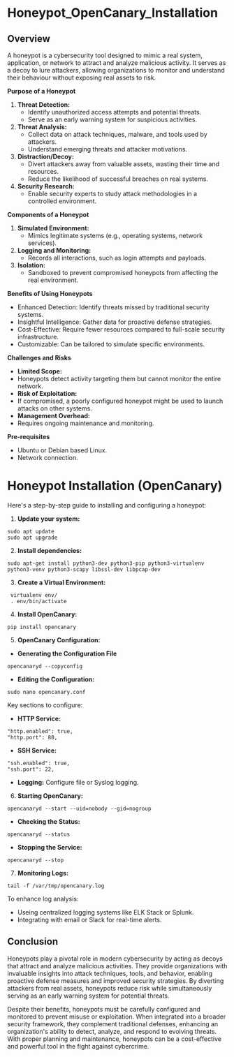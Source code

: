 # Honeypot_OpenCanary_Installation
## Overview
A honeypot is a cybersecurity tool designed to mimic a real system, application, or network to attract and analyze malicious activity. It serves as a decoy to lure attackers, allowing organizations to monitor and understand their behaviour without exposing real assets to risk.


**Purpose of a Honeypot**
1.	**Threat Detection:**
    - Identify unauthorized access attempts and potential threats.
    -	Serve as an early warning system for suspicious activities.
2.	**Threat Analysis:**
    - Collect data on attack techniques, malware, and tools used by attackers.
    -	Understand emerging threats and attacker motivations.
3.	**Distraction/Decoy:**
    -	Divert attackers away from valuable assets, wasting their time and resources.
    -	Reduce the likelihood of successful breaches on real systems.
4.	**Security Research:**
    -	Enable security experts to study attack methodologies in a controlled environment.

  

**Components of a Honeypot**
1.	**Simulated Environment:**
    -	Mimics legitimate systems (e.g., operating systems, network services).
2.	**Logging and Monitoring:**
    -	Records all interactions, such as login attempts and payloads.
3.	**Isolation:**
    -	Sandboxed to prevent compromised honeypots from affecting the real environment.


**Benefits of Using Honeypots**
-	Enhanced Detection: Identify threats missed by traditional security systems.
-	Insightful Intelligence: Gather data for proactive defense strategies.
-	Cost-Effective: Require fewer resources compared to full-scale security infrastructure.
-	Customizable: Can be tailored to simulate specific environments.


**Challenges and Risks**
-	**Limited Scope:**
  -	Honeypots detect activity targeting them but cannot monitor the entire network.
-	**Risk of Exploitation:**
  -	If compromised, a poorly configured honeypot might be used to launch attacks on other systems.
-	**Management Overhead:**
  -	Requires ongoing maintenance and monitoring.


**Pre-requisites**
-	Ubuntu or Debian based Linux.
-	Network connection.


# **Honeypot Installation (OpenCanary)**
Here's a step-by-step guide to installing and configuring a honeypot:

1. **Update your system:**
```
sudo apt update
sudo apt upgrade
```
2.	**Install dependencies:**
```
sudo apt-get install python3-dev python3-pip python3-virtualenv python3-venv python3-scapy libssl-dev libpcap-dev
```
3. **Create a Virtual Environment:**
```
 virtualenv env/
 . env/bin/activate
```

4. **Install OpenCanary:**
```
pip install opencanary
```

5. **OpenCanary Configuration:**
- **Generating the Configuration File**
```
opencanaryd --copyconfig
```
- **Editing the Configuration:**
```
sudo nano opencanary.conf
```
Key sections to configure:
- **HTTP Service:**
```
"http.enabled": true,
"http.port": 80,
```
- **SSH Service:**
```
"ssh.enabled": true,
"ssh.port": 22,
```
- **Logging:**
  Configure file or Syslog logging.

6. **Starting OpenCanary:**
```
opencanaryd --start --uid=nobody --gid=nogroup
```

- **Checking the Status:**
```
opencanaryd --status
```

- **Stopping the Service:**
```
opencanaryd --stop
```


7. **Monitoring Logs:**
```
tail -f /var/tmp/opencanary.log
```
To enhance log analysis:
- Useing centralized logging systems like ELK Stack or Splunk.
- Integrating with email or Slack for real-time alerts.

## Conclusion
Honeypots play a pivotal role in modern cybersecurity by acting as decoys that attract and analyze malicious activities. They provide organizations with invaluable insights into attack techniques, tools, and behavior, enabling proactive defense measures and improved security strategies. By diverting attackers from real assets, honeypots reduce risk while simultaneously serving as an early warning system for potential threats.

Despite their benefits, honeypots must be carefully configured and monitored to prevent misuse or exploitation. When integrated into a broader security framework, they complement traditional defenses, enhancing an organization's ability to detect, analyze, and respond to evolving threats. With proper planning and maintenance, honeypots can be a cost-effective and powerful tool in the fight against cybercrime.











